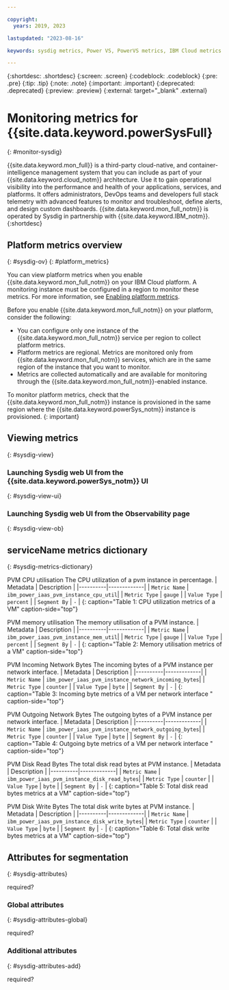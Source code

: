 ```yaml
---

copyright:
  years: 2019, 2023

lastupdated: "2023-08-16"

keywords: sysdig metrics, Power VS, PowerVS metrics, IBM Cloud metrics

---
```


{:shortdesc: .shortdesc}
{:screen: .screen}
{:codeblock: .codeblock}
{:pre: .pre}
{:tip: .tip}
{:note: .note}
{:important: .important}
{:deprecated: .deprecated}
{:preview: .preview}
{:external: target="_blank" .external}
<!-- {{site.data.keyword.powerSys_notm}} -->



# Monitoring metrics for {{site.data.keyword.powerSysFull}
{: #monitor-sysdig}

{{site.data.keyword.mon_full}} is a third-party cloud-native, and container-intelligence management system that you can include as part of your {{site.data.keyword.cloud_notm}} architecture. Use it to gain operational visibility into the performance and health of your applications, services, and platforms. It offers administrators, DevOps teams and developers full stack telemetry with advanced features to monitor and troubleshoot, define alerts, and design custom dashboards. {{site.data.keyword.mon_full_notm}} is operated by Sysdig in partnership with {{site.data.keyword.IBM_notm}}.
{:shortdesc}

## Platform metrics overview
{: #sysdig-ov}
{: #platform_metrics}

You can view platform metrics when you enable {{site.data.keyword.mon_full_notm}} on your IBM Cloud platform. A monitoring instance must be configured in a region to monitor these metrics. For more information, see [Enabling platform metrics](/docs/monitoring?topic=monitoring-platform_metrics_enabling).

Before you enable {{site.data.keyword.mon_full_notm}} on your platform, consider the following:

* You can configure only one instance of the {{site.data.keyword.mon_full_notm}} service per region to collect platform metrics.
* Platform metrics are regional. Metrics are monitored only from {{site.data.keyword.mon_full_notm}} services, which are in the same region of the instance that you want to monitor.
* Metrics are collected automatically and are available for monitoring through the {{site.data.keyword.mon_full_notm}}-enabled instance.

To monitor platform metrics, check that the {{site.data.keyword.mon_full_notm}} instance is provisioned in the same region where the {{site.data.keyword.powerSys_notm}} instance is provisioned.
{: important}


## Viewing metrics
{: #sysdig-view}

### Launching Sysdig web UI from the {{site.data.keyword.powerSys_notm}} UI
{: #sysdig-view-ui}

<to do>

### Launching Sysdig web UI from the Observability page
{: #sysdig-view-ob}

<to do>

## serviceName metrics dictionary
{: #sysdig-metrics-dictionary}

PVM CPU utilisation
The CPU utilization of a pvm instance in percentage.
| Metadata | Description |
|----------|-------------|
| `Metric Name` | `ibm_power_iaas_pvm_instance_cpu_util`|
| `Metric Type` | `gauge` |
| `Value Type`  | `percent` |
| `Segment By` | `-` |
{: caption="Table 1: CPU utilization metrics of a VM" caption-side="top"}

PVM memory utilisation
The memory utilisation of a PVM instance.
| Metadata | Description |
|----------|-------------|
| `Metric Name` | ` ibm_power_iaas_pvm_instance_mem_util`|
| `Metric Type` | `gauge` |
| `Value Type`  | `percent` |
| `Segment By` | `-` |
{: caption="Table 2: Memory utilisation metrics of a VM" caption-side="top"}

PVM Incoming Network Bytes
The incoming bytes of a PVM instance per network interface.
| Metadata | Description |
|----------|-------------|
| `Metric Name` | `ibm_power_iaas_pvm_instance_network_incoming_bytes`|
| `Metric Type` | `counter` |
| `Value Type`  | `byte` |
| `Segment By` | `-` |
{: caption="Table 3: Incoming byte metrics of a VM per network interface " caption-side="top"}

PVM Outgoing Network Bytes
The outgoing bytes of a PVM instance per network interface.
| Metadata | Description |
|----------|-------------|
| `Metric Name` | `ibm_power_iaas_pvm_instance_network_outgoing_bytes`|
| `Metric Type` | `counter` |
| `Value Type`  | `byte` |
| `Segment By` | `-` |
{: caption="Table 4: Outgoing byte metrics of a VM per network interface " caption-side="top"}

PVM Disk Read Bytes
The total disk read bytes at PVM instance.
| Metadata | Description |
|----------|-------------|
| `Metric Name` | `ibm_power_iaas_pvm_instance_disk_read_bytes`|
| `Metric Type` | `counter` |
| `Value Type`  | `byte` |
| `Segment By` | `-` |
{: caption="Table 5: Total disk read bytes metrics at a VM" caption-side="top"}

PVM Disk Write Bytes
The total disk write bytes at PVM instance.
| Metadata | Description |
|----------|-------------|
| `Metric Name` | `ibm_power_iaas_pvm_instance_disk_write_bytes`|
| `Metric Type` | `counter` |
| `Value Type`  | `byte` |
| `Segment By` | `-` |
{: caption="Table 6: Total disk write bytes metrics at a VM" caption-side="top"}



## Attributes for segmentation
{: #sysdig-attributes}

required?

### Global attributes
{: #sysdig-attributes-global}

required?

### Additional attributes
{: #sysdig-attributes-add}

required?